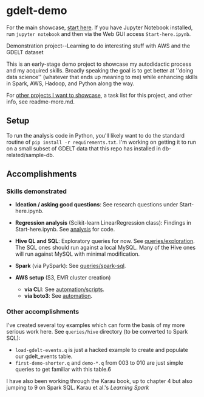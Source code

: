 # gdelt-demo


<!--div class="w3-container w3-pale-blue w3-leftbar w3-border-blue reed9999-note">-->
For the main showcase, <a href="https://github.com/reed9999/gdelt-demo/blob/master/Start-here.ipynb">start here</a>. If you have Jupyter Notebook installed, run `jupyter notebook` and then via the Web GUI access `Start-here.ipynb`. 
<!--/div-->

Demonstration project--Learning to do interesting stuff with AWS and the GDELT dataset

This is an early-stage demo project to showcase my autodidactic process and my acquired skills. Broadly speaking the goal is to get better at ''doing data science'' (whatever that ends up meaning to me) while enhancing skills in Spark, AWS, Hadoop, and Python along the way.

For [other projects I want to showcase](https://github.com/reed9999/gdelt-demo/blob/master/readme-more.md#rest-of-showcase), a task list for this project, and other info, see readme-more.md.

## Setup
To run the analysis code in Python, you'll likely want to do the standard routine of `pip install -r requirements.txt`. 
I'm working on getting it to run on a small subset of GDELT data that this repo has installed in db-related/sample-db.

## Accomplishments
### Skills demonstrated

* **Ideation / asking good questions**: See research questions under Start-here.ipynb.

* **Regression analysis** (Scikit-learn LinearRegression class): Findings in Start-here.ipynb. See [analysis](https://github.com/reed9999/gdelt-demo/tree/master/queries/analysis) for code. 

* **Hive QL and SQL**: Exploratory queries for now. See [queries/exploration](https://github.com/reed9999/gdelt-demo/tree/master/queries/exploration). The SQL ones should run against a local MySQL. Many of the Hive ones will run against MySQL with minimal modification.
  
* **Spark** (via PySpark): See [queries/spark-sql](https://github.com/reed9999/gdelt-demo/tree/master/queries/spark-sql).

* **AWS setup** (S3, EMR cluster creation)
  * **via CLI**: See [automation/scripts](https://github.com/reed9999/gdelt-demo/tree/master/automation/scripts).
  * **via boto3**: See [automation](https://github.com/reed9999/gdelt-demo/tree/master/automation).

### Other accomplishments
I've created several toy examples which can form the basis of my more serious work here. See `queries/hive` directory (to be converted to Spark SQL):

* `load-gdelt-events.q` is just a hacked example to create and populate our gdelt_events table.
* `first-demo-shorter.q` and `demo-*.q` from 003 to 010 are just simple queries to get familiar with this table.6

I have also been working through the Karau book, up to chapter 4 but also jumping to 9 on Spark SQL. 
Karau et al.'s *Learning Spark*

<!--borrowed shamelessly from https://www.w3schools.com/css/css_border.asp-->
<!--but GitHub doesn't deal well with this sort of markup. -->
<!-- 
<style>
.w3-container:after,.w3-container:before,.w3-panel:after,.w3-panel:before,.w3-row:after,.w3-row:before,.w3-row-padding:after,.w3-row-padding:before,
.w3-cell-row:before,.w3-cell-row:after,.w3-clear:after,.w3-clear:before,.w3-bar:before,.w3-bar:after{content:"";display:table;clear:both}
.w3-pale-blue,.w3-hover-pale-blue:hover{color:#000!important;background-color:#ddffff!important}
.w3-purple,.w3-hover-purple:hover{color:#fff!important;background-color:#9c27b0!important}
.w3-leftbar{border-left:6px solid #ccc!important}.w3-rightbar{border-right:6px solid #ccc!important}
.w3-border-blue,.w3-hover-border-blue:hover{border-color:#2196F3!important}
.w3-border-purple,.w3-hover-border-purple:hover{border-color:#9c27b0!important}
.w3-border-deep-purple,.w3-hover-border-deep-purple:hover{border-color:#673ab7!important}
.reed9999-note {padding:10px; font-size: medium; font-weight:bold;}
p.reed9999-note{font-weight:bold;}
</style>
-->
